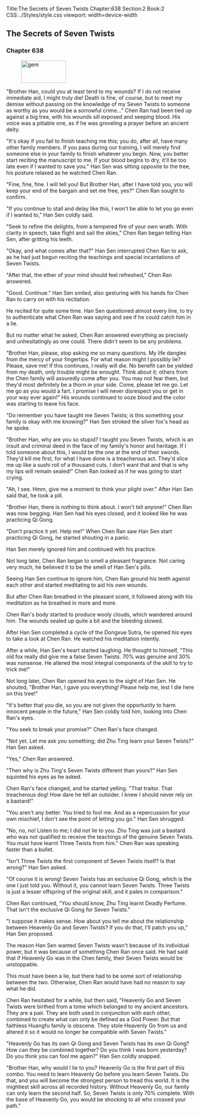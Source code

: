 Title:The Secrets of Seven Twists 
Chapter:638 
Section:2 
Book:2 
CSS:../Styles/style.css 
viewport: width=device-width
  
## The Secrets of Seven Twists
### Chapter 638 
<figure>
	<img src="../Images/gem.gif" alt="gem" id="gem" width="120" height="60" />
</figure>
  

  
  "Brother Han, could you at least tend to my wounds? If I do not receive immediate aid, I might truly die! Death is fine, of course, but to meet my demise without passing on the knowledge of my Seven Twists to someone as worthy as you would be a sorrowful crime..." Chen Ran had been tied up against a big tree, with his wounds sill exposed and seeping blood. His voice was a pitiable one, as if he was groveling a prayer before an ancient deity.

"It's okay if you fail to finish teaching me this; you do, after all, have many other family members. If you pass during our training, I will merely find someone else in your family to finish whatever you begin. Now, you better start reciting the manuscript to me. If your blood begins to dry, it'll be too late even if I wanted to save you." Han Sen was sitting opposite to the tree, his posture relaxed as he watched Chen Ran.

"Fine, fine, fine. I will tell you! But Brother Han, after I have told you, you will keep your end of the bargain and set me free, yes?" Chen Ran sought to confirm.

"If you continue to stall and delay like this, I won't be able to let you go even if I wanted to," Han Sen coldly said.

"Seek to refine the delights, from a tempered fire of your own wrath. With clarity in speech, take flight and sail the skies," Chen Ran began telling Han Sen, after gritting his teeth.

"Okay, and what comes after that?" Han Sen interrupted Chen Ran to ask, as he had just begun reciting the teachings and special incantations of Seven Twists.

"After that, the ether of your mind should feel refreshed," Chen Ran answered.

"Good. Continue." Han Sen smiled, also gesturing with his hands for Chen Ran to carry on with his recitation.

He recited for quite some time. Han Sen questioned almost every line, to try to authenticate what Chen Ran was saying and see if he could catch him in a lie.

But no matter what he asked, Chen Ran answered everything as precisely and unhesitatingly as one could. There didn't seem to be any problems.

"Brother Han, please, stop asking me so many questions. My life dangles from the mercy of your fingertips. For what reason might I possibly lie? Please, save me! If this continues, I really will die. No benefit can be yielded from my death, only trouble might be wrought. Think about it; others from the Chen family will assuredly come after you. You may not fear them, but they'd most definitely be a thorn in your side. Come, please let me go. Let me go as you would a fart. I promise I will never disrespect you or get in your way ever again!" His wounds continued to ooze blood and the color was starting to leave his face.

"Do remember you have taught me Seven Twists; is this something your family is okay with me knowing?" Han Sen stroked the silver fox's head as he spoke.

"Brother Han, why are you so stupid? I taught you Seven Twists, which is an insult and criminal deed in the face of my family's honor and heritage. If I told someone about this, I would be the one at the end of their swords. They'd kill me first, for what I have done is a treacherous act. They'd slice me up like a sushi roll of a thousand cuts. I don't want that and that is why my lips will remain sealed!" Chen Ran looked as if he was going to start crying.

"Ah, I see. Hmm, give me a moment to think your plight over." After Han Sen said that, he took a pill.

"Brother Han, there is nothing to think about. I won't tell anyone!" Chen Ran was now begging. Han Sen had his eyes closed, and it looked like he was practicing Qi Gong.

"Don't practice it yet. Help me!" When Chen Ran saw Han Sen start practicing Qi Gong, he started shouting in a panic.

Han Sen merely ignored him and continued with his practice.

Not long later, Chen Ran began to smell a pleasant fragrance. Not caring very much, he believed it to be the smell of Han Sen's pills.

Seeing Han Sen continue to ignore him, Chen Ran ground his teeth against each other and started meditating to aid his own wounds.

But after Chen Ran breathed in the pleasant scent, it followed along with his meditation as he breathed in more and more.

Chen Ran's body started to produce wooly clouds, which wandered around him. The wounds sealed up quite a bit and the bleeding slowed.

After Han Sen completed a cycle of the Dongxue Sutra, he opened his eyes to take a look at Chen Ran. He watched his meditation intently.

After a while, Han Sen's heart started laughing. He thought to himself, "This old fox really did give me a false Seven Twists. 70% was genuine and 30% was nonsense. He altered the most integral components of the skill to try to trick me!"

Not long later, Chen Ran opened his eyes to the sight of Han Sen. He shouted, "Brother Han, I gave you everything! Please help me, lest I die here on this tree!"

"It's better that you die, so you are not given the opportunity to harm innocent people in the future," Han Sen coldly told him, looking into Chen Ran's eyes.

"You seek to break your promise?" Chen Ran's face changed.

"Not yet. Let me ask you something; did Zhu Ting learn your Seven Twists?" Han Sen asked.

"Yes," Chen Ran answered.

"Then why is Zhu Ting's Seven Twists different than yours?" Han Sen squinted his eyes as he asked.

Chen Ran's face changed, and he started yelling. "That traitor. That treacherous dog! How dare he tell an outsider. I knew I should never rely on a bastard!"

"You aren't any better. You tried to fool me. And as a repercussion for your own mischief, I don't see the point of letting you go." Han Sen shrugged.

"No, no, no! Listen to me; I did not lie to you. Zhu Ting was just a bastard who was not qualified to receive the teachings of the genuine Seven Twists. You must have learnt Three Twists from him." Chen Ran was speaking faster than a bullet.

"Isn't Three Twists the first component of Seven Twists itself? Is that wrong?" Han Sen asked.

"Of course it is wrong! Seven Twists has an exclusive Qi Gong, which is the one I just told you. Without it, you cannot learn Seven Twists. Three Twists is just a lesser offspring of the original skill, and it pales in comparison."

Chen Ran continued, "You should know, Zhu Ting learnt Deadly Perfume. That isn't the exclusive Qi Gong for Seven Twists."

"I suppose it makes sense. How about you tell me about the relationship between Heavenly Go and Seven Twists? If you do that, I'll patch you up," Han Sen proposed.

The reason Han Sen wanted Seven Twists wasn't because of its individual power, but it was because of something Chen Ran once said. He had said that if Heavenly Go was in the Chen family, their Seven Twists would be unstoppable.

This must have been a lie, but there had to be some sort of relationship between the two. Otherwise, Chen Ran would have had no reason to say what he did.

Chen Ran hesitated for a while, but then said, "Heavenly Go and Seven Twists were birthed from a tome which belonged to my ancient ancestors. They are a pair. They are both used in conjunction with each other, combined to create what can only be defined as a God Power. But that faithless Huangfu family is obscene. They stole Heavenly Go from us and altered it so it would no longer be compatible with Seven Twists."

"Heavenly Go has its own Qi Gong and Seven Twists has its own Qi Gong? How can they be combined together? Do you think I was born yesterday? Do you think you can fool me again?" Han Sen coldly snapped.

"Brother Han, why would I lie to you? Heavenly Go is the first part of this combo. You need to learn Heavenly Go before you learn Seven Twists. Do that, and you will become the strongest person to tread this world. It is the mightiest skill across all recorded history. Without Heavenly Go, our family can only learn the second half. So, Seven Twists is only 70% complete. With the base of Heavenly Go, you would be shocking to all who crossed your path."
